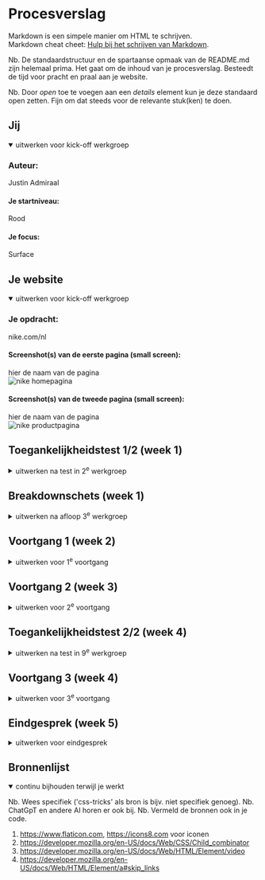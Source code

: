 # Procesverslag

Markdown is een simpele manier om HTML te schrijven.  
Markdown cheat cheet: [Hulp bij het schrijven van Markdown](https://github.com/adam-p/markdown-here/wiki/Markdown-Cheatsheet).

Nb. De standaardstructuur en de spartaanse opmaak van de README.md zijn helemaal prima. Het gaat om de inhoud van je procesverslag. Besteedt de tijd voor pracht en praal aan je website.

Nb. Door _open_ toe te voegen aan een _details_ element kun je deze standaard open zetten. Fijn om dat steeds voor de relevante stuk(ken) te doen.

## Jij

<details open>
  <summary>uitwerken voor kick-off werkgroep</summary>

### Auteur:

Justin Admiraal

#### Je startniveau:

Rood

#### Je focus:

Surface

</details>

## Je website

<details open>
  <summary>uitwerken voor kick-off werkgroep</summary>

### Je opdracht:

nike.com/nl

#### Screenshot(s) van de eerste pagina (small screen):

hier de naam van de pagina  
 <img src="readme-images/nike.png" width="375px" alt="nike homepagina">

#### Screenshot(s) van de tweede pagina (small screen):

hier de naam van de pagina  
 <img src="readme-images/nike2.png" width="375px" alt="nike productpagina">

</details>

## Toegankelijkheidstest 1/2 (week 1)

<details>
  <summary>uitwerken na test in 2<sup>e</sup> werkgroep</summary>

### Bevindingen

Ik heb de site als eerst met een windows screenreader getest, maar die vond ik lastig te bedienen dus verliep de test niet zo soepel. Ik ga het nog een keer testen op mac.

</details>

## Breakdownschets (week 1)

<details>
  <summary>uitwerken na afloop 3<sup>e</sup> werkgroep</summary>

### de hele pagina:

  <img src="readme-images/breakdownschts.pdf" width="375px" alt="breakdown van de hele pagina">

### dynamisch deel (bijv menu):

  <img src="readme-images/breakdownschts.pdf" width="375px" alt="breakdown van een dynamisch deel">

### wellicht nog een dynamisch deel (bijv filter):

  <img src="readme-images/dummy-plaatje.jpg" width="375px" alt="breakdown van nog een dynamisch deel">

</details>

## Voortgang 1 (week 2)

<details>
  <summary>uitwerken voor 1<sup>e</sup> voortgang</summary>

### Stand van zaken

hier dit ging goed & dit was lastig (neem ook screenshots op van delen van je website en code)

### Agenda voor meeting

Algemeen:

Wanneer divs gebruiken?
Wat zijn de regels rondom div?
Om de header uit te lijnen zou je dan grid moeten gebruiken?
Op welke manier krijg je de header die verandert?

Persoonlijk: Eerste pagina in html gemaakt, nog niet zeker over tweede pagina. In hoeverre zou je een filter systeem moeten maken indien je die pagina gaat maken?

Persoonlijk: Is de header nav met margins of in een grid?

Persoonlijk: Zijn het allemaal anchor tags op de pagina? Is de dropdown in de footer ook een anchor?

### Verslag van meeting

hier na afloop snel de uitkomsten van de meeting vastleggen

Feedback:
HTML/Code: Netjes, wat je zou kunnen doen is wat meer whitespace toevoegen tussen de sections. Je was al begonnen met de CSS, maar probeer wel minder margins te gebruiken.

Vragen beantwoord:

- De nav kan je met flexbox + margin/padding maken
- Je mag een andere video gebruiken, bijv nike promotie video, misschien screenrecording?
- Ja andere pagina = anchor
- Details element voor dropdown icoon
- Nav classlist
- Divjes zijn amper nodig op mijn pagina, bijv stukje tekst ene tekst links andere tekst rechts.

</details>

## Voortgang 2 (week 3)

<details>
  <summary>uitwerken voor 2<sup>e</sup> voortgang</summary>

### Stand van zaken

 <img src="readme-images/Voortgang-2.png" alt="Pagina status">
 <img src="readme-images/voortgang2-2.png" alt="code status">
 <img src="readme-images/voortgang2-3.png" alt="code status">

### Agenda voor meeting

Waarvoor kan ik nog meer custom properties gebruiken bij mijn code behalve kleur?

Hoe zit het met de github images die niet laden

Voor al deze images mag ik een aparte folder maken?

Ik heb nu veel met headers positioneren met margins, moet dan eigenlijk met grid/flex bezig toch? - Is nu een soort bandaid fix.

Hoe zit het met tekst op een afbeelding, met positioning?

Maakt het uit als de header section geen h element heeft? (info bij w3s check)

In hoeverre hamburgermenu uitwerken?

### Verslag van meeting

hier na afloop snel de uitkomsten van de meeting vastleggen

- Antwoord op vragen:

- Voor custom properties: margins, paddings, border radius bijv
- (zelf proberen)
- Wat je zelf prefereert, wordt niet naar gekeken.
- Padding op de hele section zetten.
- Grid gebruiken voor de laatste carousel
- Opzich, maak er een h2 van ipv p om het toch te hebben. Volgorde van headings maakt niet uit.
- 1 menu item laten doorklikken, maken in de nav geneste ul's

</details>

## Toegankelijkheidstest 2/2 (week 4)

<details>
  <summary>uitwerken na test in 9<sup>e</sup> werkgroep</summary>

### Bevindingen

Lijst met je bevindingen die in de test naar voren kwamen (geef ook aan wat er verbeterd is):

</details>

## Voortgang 3 (week 4)

<details>
  <summary>uitwerken voor 3<sup>e</sup> voortgang</summary>

### Stand van zaken

hier dit ging goed & dit was lastig (neem ook screenshots op van delen van je website en code)

### Agenda voor meeting

samen met je groepje opstellen

| student 1      | student 2          | student 3    | student 4        |
| -------------- | ------------------ | ------------ | ---------------- |
| dit bespreken  | en dit             | en ik dit    | en dan ik dat    |
| en dat ook nog | dit als er tijd is | nog een punt | dit wil ik zeker |
| ...            | ...                | ...          | ...              |

### Verslag van meeting

hier na afloop snel de uitkomsten van de meeting vastleggen

- punt 1
- punt 2
- nog een punt
- ...

</details>

## Eindgesprek (week 5)

<details>
  <summary>uitwerken voor eindgesprek</summary>

### Je uitkomst - karakteristiek screenshots:

  <img src="readme-images/dummy-plaatje.jpg" width="375px" alt="uitomst opdracht 1">

### Dit ging goed/Heb ik geleerd:

Korte omschrijving met plaatjes

  <img src="readme-images/dummy-plaatje.jpg" width="375px" alt="top">

### Dit was lastig/Is niet gelukt:

Korte omschrijving met plaatjes

  <img src="readme-images/dummy-plaatje.jpg" width="375px" alt="bummer">
</details>

## Bronnenlijst

<details open>
  <summary>continu bijhouden terwijl je werkt</summary>

Nb. Wees specifiek ('css-tricks' als bron is bijv. niet specifiek genoeg).
Nb. ChatGpT en andere AI horen er ook bij.
Nb. Vermeld de bronnen ook in je code.

1. https://www.flaticon.com, https://icons8.com voor iconen
2. https://developer.mozilla.org/en-US/docs/Web/CSS/Child_combinator
3. https://developer.mozilla.org/en-US/docs/Web/HTML/Element/video
4. https://developer.mozilla.org/en-US/docs/Web/HTML/Element/a#skip_links

</details>
